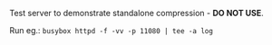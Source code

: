 Test server to demonstrate standalone compression - **DO NOT USE**.

Run eg.:
`busybox httpd -f -vv -p 11080 | tee -a log`
